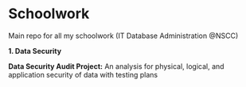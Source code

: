 # Schoolwork
Main repo for all my schoolwork (IT Database Administration @NSCC)


**1. Data Security**

**Data Security Audit Project:** An analysis  for physical, logical, and application security of data with testing plans

